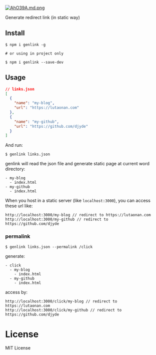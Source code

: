 [![AhO39A.md.png](https://s2.ax1x.com/2019/04/07/AhO39A.md.png)](https://imgchr.com/i/AhO39A)

Generate redirect link (in static way)

## Install

```
$ npm i genlink -g

# or using in project only

$ npm i genlink --save-dev
```

## Usage

```json
// links.json
[
  {
    "name": "my-blog",
    "url": "https://lutaonan.com"
  },
  {
    "name": "my-github",
    "url": "https://github.com/djyde"
  }
]
```

And run:

```
$ genlink links.json
```

genlink will read the json file and generate static page at current word directory:

```
- my-blog
  - index.html
- my-github
  - index.html
```

When you host in a static server (like `localhost:3000`), you can access these url like:

```
http://localhost:3000/my-blog // redirect to https://lutaonan.com
http://localhost:3000/my-github // redirect to https://github.com/djyde
```

### permalink

```
$ genlink links.json --permalink /click
```

generate:

```
- click
  - my-blog
    - index.html
  - my-github
    - index.html
```

access by:

```
http://localhost:3000/click/my-blog // redirect to https://lutaonan.com
http://localhost:3000/click/my-github // redirect to https://github.com/djyde
```

# License

MIT License